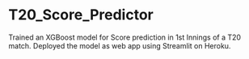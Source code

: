# T20_Score_Predictor
Trained an XGBoost model for Score prediction in 1st Innings of a T20 match. Deployed the model as web app using Streamlit on Heroku.


